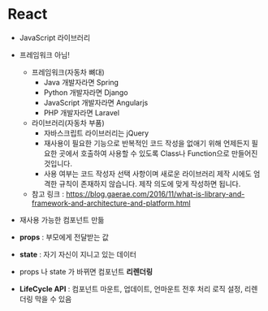 # React

- JavaScript 라이브러리
- 프레임워크 아님!
  - 프레임워크(자동차 뼈대)
    - Java 개발자라면 Spring
    - Python 개발자라면 Django
    - JavaScript 개발자라면 Angularjs
    - PHP 개발자라면 Laravel
  - 라이브러리(자동차 부품)
    - 자바스크립트 라이브러리는 jQuery
    - 재사용이 필요한 기능으로 반복적인 코드 작성을 없애기 위해 언제든지 필요한 곳에서 호출하여 사용할 수 있도록 Class나 Function으로 만들어진 것입니다.
    - 사용 여부는 코드 작성자 선택 사항이며 새로운 라이브러리 제작 시에도 엄격한 규칙이 존재하지 않습니다. 제작 의도에 맞게 작성하면 됩니다.
  - 참고 링크 : https://blog.gaerae.com/2016/11/what-is-library-and-framework-and-architecture-and-platform.html



- 재사용 가능한 컴포넌트 만듦
- **props** : 부모에게 전달받는 값
- **state** : 자기 자신이 지니고 있는 데이터
- props 나 state 가 바뀌면 컴포넌트 **리렌더링**
- **LifeCycle API** : 컴포넌트 마운트, 업데이트, 언마운트 전후 처리 로직 설정, 리렌더링 막을 수 있음